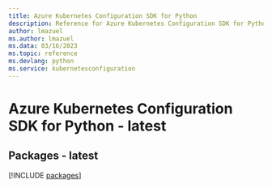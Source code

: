 ```yaml
---
title: Azure Kubernetes Configuration SDK for Python
description: Reference for Azure Kubernetes Configuration SDK for Python
author: lmazuel
ms.author: lmazuel
ms.data: 03/16/2023
ms.topic: reference
ms.devlang: python
ms.service: kubernetesconfiguration
---
```

# Azure Kubernetes Configuration SDK for Python - latest
## Packages - latest
[!INCLUDE [packages](kubernetes-configuration-index.md)]